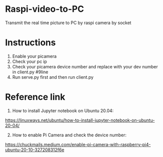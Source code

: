 # Raspi-video-to-PC
Transmit the real time picture to PC by raspi camera by socket

# Instructions
1. Enable your picamera
2. Check your pc ip 
3. Check your picamera device number and replace with your dev number in client.py #9line
4. Run serve.py first and then run client.py

# Reference link
1. How to install Jupyter notebook on Ubuntu 20.04:

https://linuxways.net/ubuntu/how-to-install-jupyter-notebook-on-ubuntu-20-04/

2. How to enable Pi Camera and check the device number:

https://chuckmails.medium.com/enable-pi-camera-with-raspberry-pi4-ubuntu-20-10-327208312f6e



